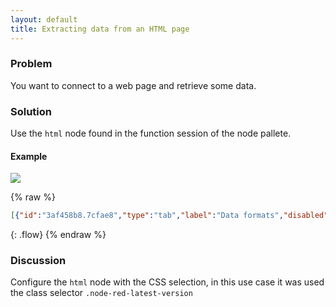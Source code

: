 ```yaml
---
layout: default
title: Extracting data from an HTML page
---
```


### Problem

You want to connect to a web page and retrieve some data.

### Solution

Use the <code class="node">html</code> node found in the function session of the node pallete.

#### Example

![](/images/basic/basic-flow-021.png)

{% raw %}
~~~json
[{"id":"3af458b8.7cfae8","type":"tab","label":"Data formats","disabled":false,"info":""},{"id":"8414ba0f.ba1e48","type":"inject","z":"3af458b8.7cfae8","name":"make request","topic":"","payload":"","payloadType":"date","repeat":"","crontab":"","once":false,"onceDelay":"","x":150,"y":120,"wires":[["e515066f.813f58"]]},{"id":"e515066f.813f58","type":"http request","z":"3af458b8.7cfae8","name":"https://nodered.org","method":"GET","ret":"txt","url":"https://nodered.org","tls":"","x":334.5,"y":120,"wires":[["497aa83b.a0d4f8"]]},{"id":"c49cfac1.1b3548","type":"debug","z":"3af458b8.7cfae8","name":"","active":true,"console":"false","complete":"false","x":750,"y":120,"wires":[]},{"id":"497aa83b.a0d4f8","type":"html","z":"3af458b8.7cfae8","name":"Select latest version","property":"payload","outproperty":"payload","tag":".node-red-latest-version","ret":"text","as":"multi","x":560,"y":120,"wires":[["c49cfac1.1b3548"]]},{"id":"359317bd.b90558","type":"comment","z":"3af458b8.7cfae8","name":"Extracting data from an HTML page","info":"","x":200,"y":60,"wires":[]}]
~~~
{: .flow}
{% endraw %}

### Discussion

Configure the <code class="node">html</code> node with the CSS selection, in this use case it was used the class selector `.node-red-latest-version`
